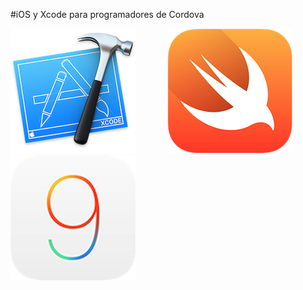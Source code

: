 #iOS y Xcode para programadores de Cordova
</br>

![Xcode][xcode]
&nbsp;&nbsp;&nbsp;&nbsp;&nbsp;&nbsp;&nbsp;&nbsp;&nbsp;&nbsp;&nbsp;
![Swift][swift]
&nbsp;&nbsp;&nbsp;&nbsp;&nbsp;&nbsp;&nbsp;&nbsp;&nbsp;&nbsp;&nbsp;
![iOS 9][ios9]

[xcode]: images/xcode-200.png
[swift]: images/swift-200.png
[ios9]: images/ios-9-200.png
